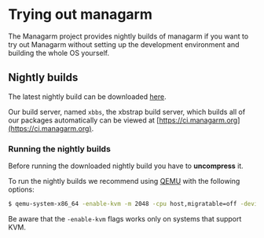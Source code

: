 # Trying out managarm

The Managarm project provides nightly builds of managarm if you want to try out
Managarm without setting up the development environment and building the whole
OS yourself.

## Nightly builds
The latest nightly build can be downloaded [here](https://ci.managarm.org/repos/files/managarm/rolling/image.xz).

Our build server, named `xbbs`, the xbstrap build server, which builds all of our packages automatically can be viewed at [https://ci.managarm.org](https://ci.managarm.org).

### Running the nightly builds
Before running the downloaded nightly build you have to **uncompress** it.

To run the nightly builds we recommend using [QEMU](https://www.qemu.org/) with the following options:

```bash
$ qemu-system-x86_64 -enable-kvm -m 2048 -cpu host,migratable=off -device qemu-xhci -device usb-kbd -device usb-tablet -drive id=hdd,file=image,format=raw,if=none -device virtio-blk-pci,drive=hdd -vga vmware -debugcon stdio
```

Be aware that the `-enable-kvm` flags works only on systems that support KVM.
